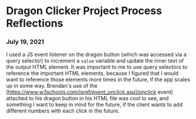 # Dragon Clicker Project Process Reflections

### July 19, 2021
I used a JS event listener on the dragon button (which was accessed via a query selector) to increment a `value` variable and update the inner text of the output HTML element. It was important to me to use query selectors to reference the important HTML elements, because I figured that I would want to reference those elements more times in the future, if the app scales up in some way.
Brendan's use of the [https://www.w3schools.com/jsref/event_onclick.asp](onclick event) attached to his dragon button in his HTML file was cool to see, and something I want to keep in mind for the future, if the client wants to add different numbers with each click in the future.
